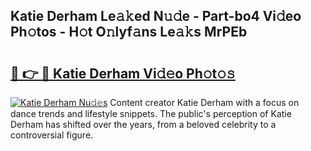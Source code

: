 ## Katie Derham Le𝚊𝚔ed N𝚞𝚍e - Part-bo4 Vi𝚍eo Ph𝚘tos - H𝚘t O𝚗lyf𝚊ns Le𝚊𝚔s MrPEb

# <h2><a href="http://hf10ai.feru.top/?c=Katie+Derham">🔗 👉 🔴 Katie Derham Vi𝚍𝚎o Ph𝚘t𝚘𝚜</a></h2>

[![Katie Derham Nu𝚍𝚎s](https://i.imgur.com/0TWrTi3.gif)](http://hf10ai.feru.top/?c=Katie+Derham)
Content creator Katie Derham with a focus on dance trends and lifestyle snippets. The public's perception of Katie Derham has shifted over the years, from a beloved celebrity to a controversial figure. 
